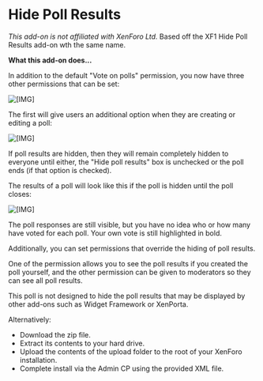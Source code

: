 # Hide Poll Results

_This add-on is not affiliated with XenForo Ltd._
Based off the XF1 Hide Poll Results add-on wth the same name.

**What this add-on does...**

In addition to the default "Vote on polls" permission, you now have three other permissions that can be set:  

![[​IMG]](http://i.imgur.com/X5UU3iy.png)  

The first will give users an additional option when they are creating or editing a poll:  

![[​IMG]](http://i.imgur.com/lRsZ9TG.png)  

If poll results are hidden, then they will remain completely hidden to everyone until either, the "Hide poll results" box is unchecked or the poll ends (if that option is checked).  

The results of a poll will look like this if the poll is hidden until the poll closes:  

![[​IMG]](http://i.imgur.com/7HePNXE.png)  

The poll responses are still visible, but you have no idea who or how many have voted for each poll. Your own vote is still highlighted in bold.  

Additionally, you can set permissions that override the hiding of poll results.  

One of the permission allows you to see the poll results if you created the poll yourself, and the other permission can be given to moderators so they can see all poll results.  

This poll is not designed to hide the poll results that may be displayed by other add-ons such as Widget Framework or XenPorta.  


Alternatively:  
* Download the zip file.  
* Extract its contents to your hard drive.  
* Upload the contents of the upload folder to the root of your XenForo installation.  
* Complete install via the Admin CP using the provided XML file.
